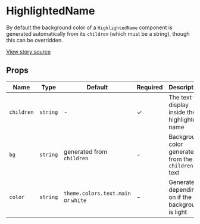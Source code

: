 # HighlightedName

By default the background color of a `HighlightedName` component is generated
automatically from its `children` (which must be a string), though this can be overridden.

[View story source](https://github.com/balena-io-modules/rendition/blob/master/src/components/HighlightedName/story.js)

## Props

| Name       | Type     | Default                             | Required | Description                                         |
|------------|----------|-------------------------------------|----------|-----------------------------------------------------|
| `children` | `string` | -                                   | ✓        | The text to display inside the highlighted name     |
| `bg`       | `string` | generated from `children`           | -        | Background color generated from the `children` text |
| `color`    | `string` | `theme.colors.text.main` or `white` | -        | Generated depending on if the background is light   |
